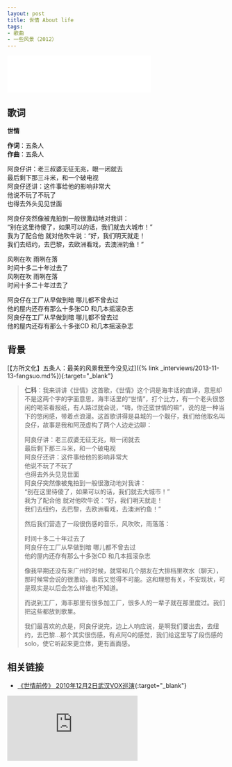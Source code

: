 ```yaml
---
layout: post
title: 世情 About life
tags:
- 歌曲
- 一些风景（2012）
---
```


<iframe frameborder="no" border="0" marginwidth="0" marginheight="0" width=330 height=86 src="//music.163.com/outchain/player?type=2&id=28587865&auto=1&height=66"></iframe>

## 歌词

**世情**

**作词**：五条人  
**作曲**：五条人

阿良仔讲：老三叔婆无征无兆，眼一闭就去  
最后剩下那三斗米，和一个破电视  
阿良仔还讲：这件事给他的影响非常大  
他说不玩了不玩了  
也得去外头见见世面

阿良仔突然像被鬼拍到一般很激动地对我讲：  
“别在这里待傻了，如果可以的话，我们就去大城市！”  
我为了配合他 就对他吹牛说：“好，我们明天就走！  
我们去纽约，去巴黎，去欧洲看戏，去澳洲钓鱼！”

风咧在吹 雨咧在落  
时间十多二十年过去了  
风咧在吹 雨咧在落  
时间十多二十年过去了

阿良仔在工厂从早做到暗 哪儿都不曾去过  
他的屋内还存有那么十多张CD 和几本摇滚杂志  
阿良仔在工厂从早做到暗 哪儿都不曾去过  
他的屋内还存有那么十多张CD 和几本摇滚杂志

## 背景

[【方所文化】五条人：最美的风景我至今没见过]({% link _interviews/2013-11-13-fangsuo.md%}){:target="_blank"}

> **仁科**：我来讲讲《世情》这首歌，《世情》这个词是海丰话的直译，意思却不是这两个字的字面意思，海丰话里的“世情”，打个比方，有一个老头很悠闲的喝茶看报纸，有人路过就会说，“嗨，你还蛮世情的嘛”，说的是一种当下的悠闲感，带着点浪漫。这首歌讲得是县城的一个靓仔，我们给他取名叫良仔，故事是我和阿茂虚构了两个人边走边聊：
>
> 阿良仔讲：老三叔婆无征无兆，眼一闭就去  
> 最后剩下那三斗米，和一个破电视  
> 阿良仔还讲：这件事给他的影响非常大  
> 他说不玩了不玩了  
> 也得去外头见见世面  
> 阿良仔突然像被鬼拍到一般很激动地对我讲：  
> “别在这里待傻了，如果可以的话，我们就去大城市！”  
> 我为了配合他 就对他吹牛说：“好，我们明天就走！  
> 我们去纽约，去巴黎，去欧洲看戏，去澳洲钓鱼！”
>
> 然后我们营造了一段很伤感的音乐，风吹吹，雨落落：
>
> 时间十多二十年过去了  
> 阿良仔在工厂从早做到暗 哪儿都不曾去过  
> 他的屋内还存有那么十多张CD 和几本摇滚杂志  
>
> 像我早期还没有来广州的时候，就常和几个朋友在大排档里吹水（聊天），那时候常会说的很激动，事后又觉得不可能。这和理想有关，不安现状，可是现实是以后会怎么样谁也不知道。
>
> 而说到工厂，海丰那里有很多加工厂，很多人的一辈子就在那里度过。我们把这些都放到歌里。
>
> 我们最喜欢的点是，阿良仔说完，边上人响应说，是啊我们要出去，去纽约，去巴黎...那个其实很伤感，有点阿Q的感觉，我们给这里写了段伤感的solo，使它听起来更立体，更有画面感。

## 相关链接

- [《世情前传》 2010年12月2日武汉VOX巡演](https://www.bilibili.com/video/BV1yZ4y1N7hc/){:target="_blank"}

<div class="iframe-container">
<iframe class="responsive-iframe" src="http://player.bilibili.com/player.html?aid=372150618&cid=239124704&page=1&high_quality=1" frameborder="no" allowfullscreen="true"></iframe>
</div>
